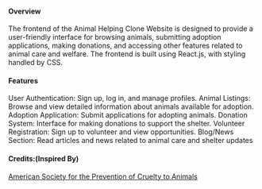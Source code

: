 #### Overview
The frontend of the Animal Helping Clone Website is designed to provide a user-friendly interface for browsing animals, submitting adoption applications, making donations, and accessing other features related to animal care and welfare. The frontend is built using React.js, with styling handled by CSS.

#### Features
User Authentication: Sign up, log in, and manage profiles.
Animal Listings: Browse and view detailed information about animals available for adoption.
Adoption Application: Submit applications for adopting animals.
Donation System: Interface for making donations to support the shelter.
Volunteer Registration: Sign up to volunteer and view opportunities.
Blog/News Section: Read articles and news related to animal care and shelter updates




#### Credits:(Inspired By)

[American Society for the Prevention of Cruelty to Animals](https://www.aspca.org/)
